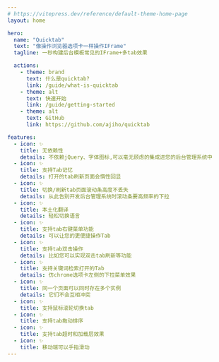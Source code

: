 ```yaml
---
# https://vitepress.dev/reference/default-theme-home-page
layout: home

hero:
  name: "Quicktab"
  text: "像操作浏览器选项卡一样操作IFrame"
  tagline: 一秒构建后台模板常见的IFrame+多tab效果

  actions:
    - theme: brand
      text: 什么是quicktab?
      link: /guide/what-is-quicktab
    - theme: alt
      text: 快速开始
      link: /guide/getting-started
    - theme: alt
      text: GitHub
      link: https://github.com/ajiho/quicktab

features:
  - icon: ✨
    title: 无依赖性
    details: 不依赖jQuery、字体图标,可以毫无顾虑的集成进您的后台管理系统中
  - icon: ✨
    title: 支持Tab记忆
    details: 打开的tab刷新页面会惰性回显
  - icon: ✨
    title: 切换/刷新tab页面滚动条高度不丢失
    details: 从此告别开发后台管理系统时滚动条要高频率的下拉
  - icon: ✨
    title: 本土化翻译
    details: 轻松切换语言
  - icon: ✨
    title: 支持tab右键菜单功能
    details: 可以让您的更便捷操作Tab
  - icon: ✨
    title: 支持tab双击操作
    details: 比如您可以实现双击tab刷新等功能
  - icon: ✨
    title: 支持关键词检索打开的Tab
    details: 仿chrome选项卡左侧的下拉菜单效果
  - icon: ✨
    title: 同一个页面可以同时存在多个实例
    details: 它们不会互相冲突
  - icon: ✨
    title: 支持鼠标滚轮切换tab
  - icon: ✨
    title: 支持tab拖动排序
  - icon: ✨
    title: 支持tab超时和加载层效果
  - icon: ✨
    title: 移动端可以手指滑动
---
```


